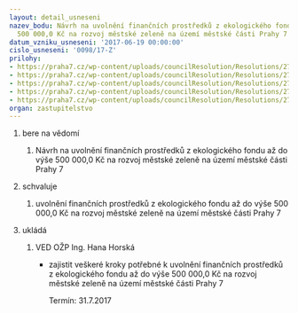 ```yaml
---
layout: detail_usneseni
nazev_bodu: Návrh na uvolnění finančních prostředků z ekologického fondu až do výše
  500 000,0 Kč na rozvoj městské zeleně na území městské části Prahy 7
datum_vzniku_usneseni: '2017-06-19 00:00:00'
cislo_usneseni: '0098/17-Z'
prilohy:
- https://praha7.cz/wp-content/uploads/councilResolution/Resolutions/27319/export/EKOFOND~218021.docx
- https://praha7.cz/wp-content/uploads/councilResolution/Resolutions/27319/export/zapisEKOFOND~218020.pdf
- https://praha7.cz/wp-content/uploads/councilResolution/Resolutions/27319/export/Navrh_na_uvolneni_financnich_prostredku_z_ekologickeho_fondu_az_do_vyse_500_0000_Kc_na_rozvoj_mestske_zelene_na_uzemi_Prahy_7~218019.pdf
- https://praha7.cz/wp-content/uploads/councilResolution/Resolutions/27319/export/Ekofondzasady_hospodareni_2~218018.doc
- https://praha7.cz/wp-content/uploads/councilResolution/Resolutions/27319/export/export~301213.pdf
organ: zastupitelstvo
---
```

<OL class=urzList_view id=urzList>
<LI class=urzClass1><SPAN name="1">bere na vědomí</SPAN>
<OL class=urzOlClass>
<LI class=urzClass2 style="TEXT-ALIGN: left"><SPAN>
<P>Návrh na uvolnění finančních prostředků z ekologického fondu až do výše 500 000,0 Kč na rozvoj městské zeleně na území městské části Prahy 7</P></SPAN></LI></OL></LI>
<LI class=urzClass1><SPAN name="24">schvaluje</SPAN>
<OL class=urzOlClass>
<LI class=urzClass2 style="TEXT-ALIGN: left"><SPAN>
<P>uvolnění finančních prostředků z ekologického fondu až do výše 500 000,0 Kč na rozvoj městské zeleně na území městské části Prahy 7</P></SPAN></LI></OL></LI>
<LI class=urzClass1 id=urzUkoly><SPAN name="1">ukládá</SPAN>
<OL class=urzOlClass>
<LI class=urzClass2><SPAN>
<P>VED OŽP Ing. Hana Horská</P></SPAN>
<UL class=urzUlClass>
<LI class=urzClass3><SPAN>
<P>zajistit veškeré kroky potřebné k uvolnění finančních prostředků z ekologického fondu až do výše 500 000,0 Kč na rozvoj městské zeleně na území městské části Prahy 7</P></SPAN><SPAN class=urzUkolTermin>Termín:&nbsp;31.7.2017</SPAN></LI></UL></LI></OL></LI></OL>